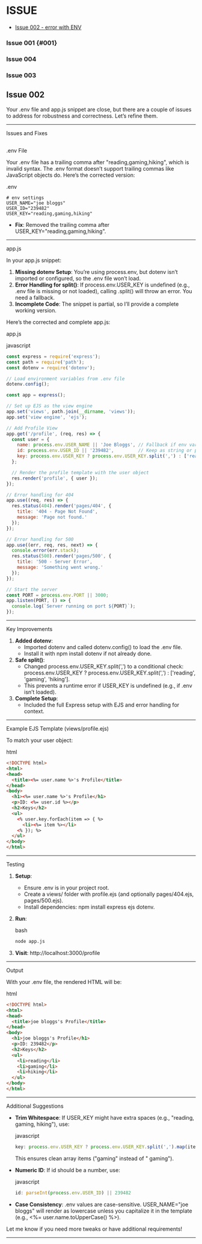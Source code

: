 # ISSUE



- [Issue 002 - error with ENV](#Issue-002) 



### Issue 001  {#001}

### Issue 004

### Issue 003

## Issue 002

Your .env file and app.js snippet are close, but there are a couple of issues to address for robustness and correctness. Let’s refine them.

------

Issues and Fixes

## 

.env File

Your .env file has a trailing comma after "reading,gaming,hiking", which is invalid syntax. The .env format doesn’t support trailing commas like JavaScript objects do. Here’s the corrected version:

.env

```text
# env settings
USER_NAME="joe bloggs"
USER_ID="239482"
USER_KEY="reading,gaming,hiking"
```

- **Fix**: Removed the trailing comma after USER_KEY="reading,gaming,hiking".

------

app.js

In your app.js snippet:

1. **Missing dotenv Setup**: You’re using process.env, but dotenv isn’t imported or configured, so the .env file won’t load.
2. **Error Handling for split()**: If process.env.USER_KEY is undefined (e.g., .env file is missing or not loaded), calling .split() will throw an error. You need a fallback.
3. **Incomplete Code**: The snippet is partial, so I’ll provide a complete working version.

Here’s the corrected and complete app.js:

app.js

javascript

```javascript
const express = require('express');
const path = require('path');
const dotenv = require('dotenv');

// Load environment variables from .env file
dotenv.config();

const app = express();

// Set up EJS as the view engine
app.set('views', path.join(__dirname, 'views'));
app.set('view engine', 'ejs');

// Add Profile View
app.get('/profile', (req, res) => {
  const user = {
    name: process.env.USER_NAME || 'Joe Bloggs', // Fallback if env var is missing
    id: process.env.USER_ID || '239482',         // Keep as string or parseInt if needed
    key: process.env.USER_KEY ? process.env.USER_KEY.split(',') : ['reading', 'gaming', 'hiking'] // Safe split with fallback
  };

  // Render the profile template with the user object
  res.render('profile', { user });
});

// Error handling for 404
app.use((req, res) => {
  res.status(404).render('pages/404', { 
    title: '404 - Page Not Found',
    message: 'Page not found.'
  });
});

// Error handling for 500
app.use((err, req, res, next) => {
  console.error(err.stack);
  res.status(500).render('pages/500', { 
    title: '500 - Server Error',
    message: 'Something went wrong.'
  });
});

// Start the server
const PORT = process.env.PORT || 3000;
app.listen(PORT, () => {
  console.log(`Server running on port ${PORT}`);
});
```

------

Key Improvements

1. **Added dotenv**:
   - Imported dotenv and called dotenv.config() to load the .env file.
   - Install it with npm install dotenv if not already done.
2. **Safe split()**:
   - Changed process.env.USER_KEY.split(',') to a conditional check: process.env.USER_KEY ? process.env.USER_KEY.split(',') : ['reading', 'gaming', 'hiking'].
   - This prevents a runtime error if USER_KEY is undefined (e.g., if .env isn’t loaded).
3. **Complete Setup**:
   - Included the full Express setup with EJS and error handling for context.

------

Example EJS Template (views/profile.ejs)

To match your user object:

html

```html
<!DOCTYPE html>
<html>
<head>
  <title><%= user.name %>'s Profile</title>
</head>
<body>
  <h1><%= user.name %>'s Profile</h1>
  <p>ID: <%= user.id %></p>
  <h2>Keys</h2>
  <ul>
    <% user.key.forEach(item => { %>
      <li><%= item %></li>
    <% }); %>
  </ul>
</body>
</html>
```

------

Testing

1. **Setup**:

   - Ensure .env is in your project root.
   - Create a views/ folder with profile.ejs (and optionally pages/404.ejs, pages/500.ejs).
   - Install dependencies: npm install express ejs dotenv.

2. **Run**:

   bash

   ```bash
   node app.js
   ```

3. **Visit**: http://localhost:3000/profile

------

Output

With your .env file, the rendered HTML will be:

html

```html
<!DOCTYPE html>
<html>
<head>
  <title>joe bloggs's Profile</title>
</head>
<body>
  <h1>joe bloggs's Profile</h1>
  <p>ID: 239482</p>
  <h2>Keys</h2>
  <ul>
    <li>reading</li>
    <li>gaming</li>
    <li>hiking</li>
  </ul>
</body>
</html>
```

------

Additional Suggestions

- **Trim Whitespace**: If USER_KEY might have extra spaces (e.g., "reading, gaming, hiking"), use:

  javascript

  ```javascript
  key: process.env.USER_KEY ? process.env.USER_KEY.split(',').map(item => item.trim()) : ['reading', 'gaming', 'hiking']
  ```

  This ensures clean array items ("gaming" instead of " gaming").

- **Numeric ID**: If id should be a number, use:

  javascript

  ```javascript
  id: parseInt(process.env.USER_ID) || 239482
  ```

- **Case Consistency**: .env values are case-sensitive. USER_NAME="joe bloggs" will render as lowercase unless you capitalize it in the template (e.g., <%= user.name.toUpperCase() %>).

Let me know if you need more tweaks or have additional requirements!

---



